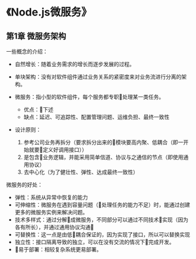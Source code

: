 # 《Node.js微服务》
## 第1章 微服务架构
一些概念的介绍：
* 自然增长：随着业务需求的增长而逐步发展的过程。
* 单块架构：没有对软件组件通过业务关系的紧密度来对业务流进行分离的架构。
* 微服务：指小型的软件组件，每个服务都专职处理某一类任务。
    * 优点：下述
    * 缺点：延迟、可追踪性、配置管理问题、运维负担、最终一致性

* 设计原则：
    1. 参考公司业务再拆分（要求拆分出来的模块要高内聚、低耦合（即一开始就要定义好调用接口））
    2. 是包含业务逻辑，并能采用简单信道、协议与之通信的节点（即使用通用协议）
    3. 去中心化（为了健壮性、弹性、达成最终一致性）

微服务的好处：
* 弹性：系统从异常中恢复的能力
* 可伸缩性：微服务在遇到容量问题（处理任务的能力不足）时，能通过创建更多的微服务实例来解决问题。
* 技术多样式：通过分解成微服务，不同部分可以通过不同技术实现（因为各有所长），并通过通用协议沟通
* 可替换性：这一点是由低耦合保证的，因为实现了接口，所以可以替换实现
* 独立性：接口隔离导致的独立，可以在没有交流的情况下完成开发。
* 易于部署：相较复杂系统更易部署。
